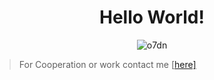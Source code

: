 <h1 align="center">Hello World!</h1>
<p align="center"> <img src="https://komarev.com/ghpvc/?username=o7dn&label=Profile%20views&color=0e75b6&style=flat" alt="o7dn" /> </p>


> For Cooperation or work contact me [<a href="https://t.me/Fhivo">here] 